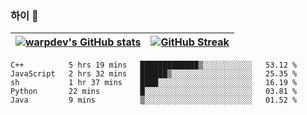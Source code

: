 
### 하이 👋
[![warpdev's GitHub stats](https://github-readme-stats.vercel.app/api?username=warpdev&show_icons=true&theme=vue-dark)](#) |[![GitHub Streak](https://github-readme-streak-stats.herokuapp.com/?user=warpdev&theme=dark)](#)
--- | --- |
<!--START_SECTION:waka-->
```text
C++          5 hrs 19 mins   █████████████▒░░░░░░░░░░░   53.12 % 
JavaScript   2 hrs 32 mins   ██████▒░░░░░░░░░░░░░░░░░░   25.35 % 
sh           1 hr 37 mins    ████░░░░░░░░░░░░░░░░░░░░░   16.19 % 
Python       22 mins         █░░░░░░░░░░░░░░░░░░░░░░░░   03.81 % 
Java         9 mins          ▒░░░░░░░░░░░░░░░░░░░░░░░░   01.52 % 
```
<!--END_SECTION:waka-->

<!--
**warpdev/warpdev** is a ✨ _special_ ✨ repository because its `README.md` (this file) appears on your GitHub profile.

Here are some ideas to get you started:

- 🔭 I’m currently working on ...
- 🌱 I’m currently learning ...
- 👯 I’m looking to collaborate on ...
- 🤔 I’m looking for help with ...
- 💬 Ask me about ...
- 📫 How to reach me: ...
- 😄 Pronouns: ...
- ⚡ Fun fact: ...
-->
